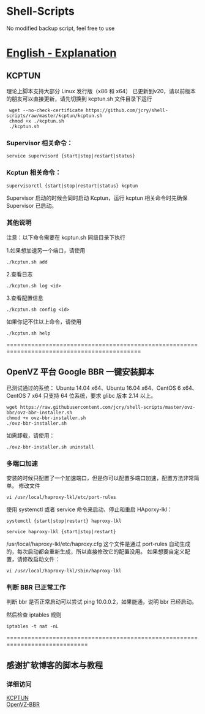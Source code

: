 # Shell-Scripts
No modified backup script, feel free to use

# [English - Explanation](https://github.com/jcry/shell-scripts/blob/master/English.md)   

## KCPTUN
理论上脚本支持大部分 Linux 发行版（x86 和 x64）
已更新到v20，请以前版本的朋友可以直接更新，请先切换到 kcptun.sh 文件目录下运行

     wget --no-check-certificate https://github.com/jcry/shell-scripts/raw/master/kcptun/kcptun.sh
     chmod +x ./kcptun.sh
     ./kcptun.sh
 
### Supervisor 相关命令：

    service supervisord {start|stop|restart|status}
    
### Kcptun 相关命令：

    supervisorctl {start|stop|restart|status} kcptun
    
Supervisor 启动的时候会同时启动 Kcptun，运行 kcptun 相关命令时先确保 Supervisor 已启动。

### 其他说明
注意：以下命令需要在 kcptun.sh 同级目录下执行

1.如果想加速另一个端口，请使用

    ./kcptun.sh add

2.查看日志

    ./kcptun.sh log <id>
    
3.查看配置信息

    ./kcptun.sh config <id>

如果你记不住以上命令，请使用

    ./kcptun.sh help

============================================================================================
## OpenVZ 平台 Google BBR 一键安装脚本

已测试通过的系统： Ubuntu 14.04 x64、Ubuntu 16.04 x64、CentOS 6 x64、CentOS 7 x64 只支持 64 位系统，要求 glibc 版本 2.14 以上。

    wget https://raw.githubusercontent.com/jcry/shell-scripts/master/ovz-bbr/ovz-bbr-installer.sh
    chmod +x ovz-bbr-installer.sh
    ./ovz-bbr-installer.sh

如需卸载，请使用：

    ./ovz-bbr-installer.sh uninstall

### 多端口加速
安装的时候只配置了一个加速端口，但是你可以配置多端口加速，配置方法非常简单。 修改文件

    vi /usr/local/haproxy-lkl/etc/port-rules

使用 systemctl 或者 service 命令来启动、停止和重启 HAporxy-lkl：

    systemctl {start|stop|restart} haproxy-lkl
    
    service haproxy-lkl {start|stop|restart}
    
/usr/local/haproxy-lkl/etc/haproxy.cfg 这个文件是通过 port-rules 自动生成的，每次启动都会重新生成，所以直接修改它的配置没用。 如果想要自定义配置，请修改启动文件：

    vi /usr/local/haproxy-lkl/sbin/haproxy-lkl
    
### 判断 BBR 已正常工作
判断 bbr 是否正常启动可以尝试 ping 10.0.0.2，如果能通，说明 bbr 已经启动。

然后检查 iptables 规则

    iptables -t nat -nL

=============================================================================
## 感谢扩软博客的脚本与教程
### 详细访问
[KCPTUN](https://blog.kuoruan.com/110.html)   
[OpenVZ-BBR](https://blog.kuoruan.com/116.html)   
